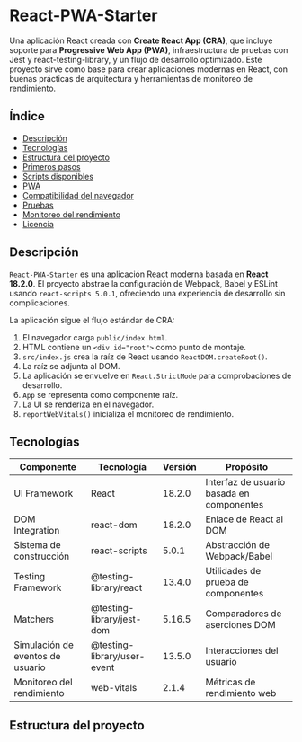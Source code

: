 # React-PWA-Starter

Una aplicación React creada con **Create React App (CRA)**, que incluye soporte para **Progressive Web App (PWA)**, infraestructura de pruebas con Jest y react-testing-library, y un flujo de desarrollo optimizado. Este proyecto sirve como base para crear aplicaciones modernas en React, con buenas prácticas de arquitectura y herramientas de monitoreo de rendimiento.

## Índice

- [Descripción](#descripción)
- [Tecnologías](#tecnologías)
- [Estructura del proyecto](#estructura-del-proyecto)
- [Primeros pasos](#primeros-pasos)
- [Scripts disponibles](#scripts-disponibles)
- [PWA](#pwa)
- [Compatibilidad del navegador](#compatibilidad-del-navegador)
- [Pruebas](#pruebas)
- [Monitoreo del rendimiento](#monitoreo-del-rendimiento)
- [Licencia](#licencia)

## Descripción

`React-PWA-Starter` es una aplicación React moderna basada en **React 18.2.0**. El proyecto abstrae la configuración de Webpack, Babel y ESLint usando `react-scripts 5.0.1`, ofreciendo una experiencia de desarrollo sin complicaciones.

La aplicación sigue el flujo estándar de CRA:

1. El navegador carga `public/index.html`.
2. HTML contiene un `<div id="root">` como punto de montaje.
3. `src/index.js` crea la raíz de React usando `ReactDOM.createRoot()`.
4. La raíz se adjunta al DOM.
5. La aplicación se envuelve en `React.StrictMode` para comprobaciones de desarrollo.
6. `App` se representa como componente raíz.
7. La UI se renderiza en el navegador.
8. `reportWebVitals()` inicializa el monitoreo de rendimiento.

## Tecnologías

| Componente                    | Tecnología                       | Versión | Propósito                                      |
|--------------------------------|---------------------------------|---------|-----------------------------------------------|
| UI Framework                   | React                            | 18.2.0  | Interfaz de usuario basada en componentes    |
| DOM Integration                | react-dom                        | 18.2.0  | Enlace de React al DOM                        |
| Sistema de construcción        | react-scripts                    | 5.0.1   | Abstracción de Webpack/Babel                  |
| Testing Framework              | @testing-library/react           | 13.4.0  | Utilidades de prueba de componentes          |
| Matchers                       | @testing-library/jest-dom        | 5.16.5  | Comparadores de aserciones DOM               |
| Simulación de eventos de usuario | @testing-library/user-event     | 13.5.0  | Interacciones del usuario                     |
| Monitoreo del rendimiento      | web-vitals                       | 2.1.4   | Métricas de rendimiento web                   |

## Estructura del proyecto

